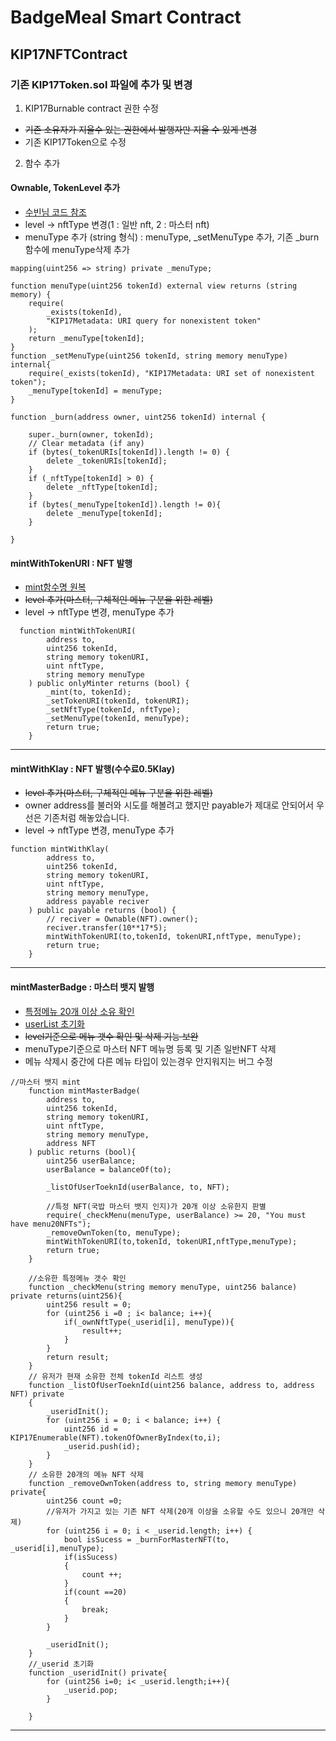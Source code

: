 # BadgeMeal Smart Contract


## KIP17NFTContract

 

### 기존 KIP17Token.sol 파일에 추가 및 변경

1. KIP17Burnable contract 권한 수정
-	~~기존 소유자가 지울수 있는 권한에서 발행자만 지울 수 있게 변경~~
- 기존 KIP17Token으로 수정    

2. 함수 추가
#### Ownable, TokenLevel 추가
- [수빈님 코드 참조](https://github.com/BadgeMeal/badgemeal-contract/tree/subin#:~:text=KIP17Metadata%20%EC%BB%A8%ED%8A%B8%EB%9E%99%ED%8A%B8%20%EC%88%98%EC%A0%95%20%EC%82%AC%ED%95%AD, "링크")
- level -> nftType 변경(1 : 일반 nft, 2 : 마스터 nft)
- menuType 추가 (string 형식) : menuType, _setMenuType 추가, 기존 _burn함수에 menuType삭제 추가
```sol
mapping(uint256 => string) private _menuType;

function menuType(uint256 tokenId) external view returns (string memory) {
    require(
        _exists(tokenId),
        "KIP17Metadata: URI query for nonexistent token"
    );
    return _menuType[tokenId];
}
function _setMenuType(uint256 tokenId, string memory menuType) internal{
    require(_exists(tokenId), "KIP17Metadata: URI set of nonexistent token");
    _menuType[tokenId] = menuType;
}

function _burn(address owner, uint256 tokenId) internal {
        
    super._burn(owner, tokenId);
    // Clear metadata (if any)
    if (bytes(_tokenURIs[tokenId]).length != 0) {
        delete _tokenURIs[tokenId];
    }
    if (_nftType[tokenId] > 0) {
        delete _nftType[tokenId];
    }
    if (bytes(_menuType[tokenId]).length != 0){
        delete _menuType[tokenId];
    }
        
}
```
#### mintWithTokenURI : NFT 발행
- [mint함수명 원복](https://github.com/BadgeMeal/badgemeal-contract/pull/3#discussion_r806472363, "review01")
- ~~level 추가(마스터, 구체적인 메뉴 구분을 위한 레벨)~~
- level -> nftType 변경, menuType 추가
```sol
  function mintWithTokenURI(
        address to,
        uint256 tokenId,
        string memory tokenURI,
        uint nftType,
        string memory menuType
    ) public onlyMinter returns (bool) {
        _mint(to, tokenId);
        _setTokenURI(tokenId, tokenURI);
        _setNftType(tokenId, nftType);
        _setMenuType(tokenId, menuType);
        return true;
    }
```  

***
 #### mintWithKlay : NFT 발행(수수료0.5Klay)
- ~~level 추가(마스터, 구체적인 메뉴 구분을 위한 레벨)~~
- owner address를 불러와 시도를 해볼려고 했지만 payable가 제대로 안되어서 우선은 기존처럼 해놓았습니다.
- level -> nftType 변경, menuType 추가
```sol  
function mintWithKlay(
        address to,
        uint256 tokenId,
        string memory tokenURI,
        uint nftType,
        string memory menuType,
        address payable reciver
    ) public payable returns (bool) {
        // reciver = Ownable(NFT).owner();
        reciver.transfer(10**17*5);
        mintWithTokenURI(to,tokenId, tokenURI,nftType, menuType);
        return true;
    }
``` 
	
***
#### mintMasterBadge : 마스터 뱃지 발행
- [특정메뉴 20개 이상 소유 확인](https://github.com/BadgeMeal/badgemeal-contract/pull/3#discussion_r805961010, "review2")
- [userList 초기화](https://github.com/BadgeMeal/badgemeal-contract/pull/3#discussion_r806795345, "review3")
- ~~level기준으로 메뉴 갯수 확인 및 삭제 기능 보완~~
- menuType기준으로 마스터 NFT 메뉴명 등록 및 기존 일반NFT 삭제
- 메뉴 삭제시 중간에 다른 메뉴 타입이 있는경우 안지워지는 버그 수정
```sol
//마스터 뱃지 mint
    function mintMasterBadge(
        address to,
        uint256 tokenId,
        string memory tokenURI,
        uint nftType,
        string memory menuType,
        address NFT
    ) public returns (bool){
        uint256 userBalance;
        userBalance = balanceOf(to);
        
        _listOfUserToeknId(userBalance, to, NFT);

        //특정 NFT(국밥 마스터 뱃지 인지)가 20개 이상 소유한지 판별
        require(_checkMenu(menuType, userBalance) >= 20, "You must have menu20NFTs");
        _removeOwnToken(to, menuType);
        mintWithTokenURI(to,tokenId, tokenURI,nftType,menuType);
        return true;
    }

    //소유한 특정메뉴 갯수 확인
    function _checkMenu(string memory menuType, uint256 balance) private returns(uint256){
        uint256 result = 0;
        for (uint256 i =0 ; i< balance; i++){
            if(_ownNftType(_userid[i], menuType)){
                result++;
            }
        }
        return result;
    }
    // 유저가 현재 소유한 전체 tokenId 리스트 생성
    function _listOfUserToeknId(uint256 balance, address to, address NFT) private
    {
        _useridInit();
        for (uint256 i = 0; i < balance; i++) {
            uint256 id = KIP17Enumerable(NFT).tokenOfOwnerByIndex(to,i);
            _userid.push(id);
        }
    }
    // 소유한 20개의 메뉴 NFT 삭제
    function _removeOwnToken(address to, string memory menuType) private{
        uint256 count =0;
        //유저가 가지고 있는 기존 NFT 삭제(20개 이상을 소유할 수도 있으니 20개만 삭제)
        for (uint256 i = 0; i < _userid.length; i++) {
            bool isSucess = _burnForMasterNFT(to, _userid[i],menuType);
            if(isSucess)
            {
                count ++;
            }
            if(count ==20)
            {
                break;
            }
        }
      
        _useridInit();
    }
    //_userid 초기화
    function _useridInit() private{
        for (uint256 i=0; i< _userid.length;i++){
            _userid.pop;
        }
        
    }

```  
***